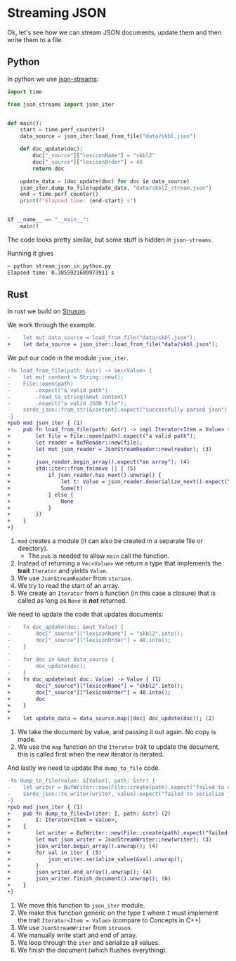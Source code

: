 # Streaming JSON

Ok, let's see how we can stream JSON documents, update them and then write them to a file.

## Python

In python we use [json-streams](https://github.com/spraakbanken/json-streams-py):
```python
import time

from json_streams import json_iter


def main():
    start = time.perf_counter()
    data_source = json_iter.load_from_file("data/skbl.json")

    def doc_update(doc):
        doc["_source"]["lexiconName"] = "skbl2"
        doc["_source"]["lexiconOrder"] = 48
        return doc

    update_data = (doc_update(doc) for doc in data_source)
    json_iter.dump_to_file(update_data, "data/skbl2_stream.json")
    end = time.perf_counter()
    print(f"Elapsed time: {end-start} s")


if __name__ == "__main__":
    main()
```

The code looks pretty similar, but some stuff is hidden in `json-streams`.

Running it gives
```bash
> python stream_json_in_python.py
Elapsed time: 0.3855921689973911 s
```

## Rust

In rust we build on [Struson](https://crates.io/crates/struson).

We work through the example.

```diff
-    let mut data_source = load_from_file("data/skbl.json");
+    let data_source = json_iter::load_from_file("data/skbl.json");
```

We put our code in the module `json_iter`.
```diff
-fn load_from_file(path: &str) -> Vec<Value> {
-    let mut content = String::new();
-    File::open(path)
-        .expect("a valid path")
-        .read_to_string(&mut content)
-        .expect("a valid JSON file");
-    serde_json::from_str(&content).expect("successfully parsed json")
-}
+pub mod json_iter { (1)
+    pub fn load_from_file(path: &str) -> impl Iterator<Item = Value> { (2)
+        let file = File::open(path).expect("a valid path");
+        let reader = BufReader::new(file);
+        let mut json_reader = JsonStreamReader::new(reader); (3)
+
+        json_reader.begin_array().expect("an array"); (4)
+        std::iter::from_fn(move || { (5)
+            if json_reader.has_next().unwrap() {
+                let t: Value = json_reader.deserialize_next().expect("valid JSON");
+                Some(t)
+            } else {
+                None
+            }
+        })
+    }
+}
```
1. `mod` creates a module (it can also be created in a separate file or directory).
    - The `pub` is needed to allow `main` call the function.
2. Instead of returning a `Vec<Value>` we return a type that implements the **trait** `Iterator` and yields `Value`.
3. We use `JsonStreamReader` from `sturson`.
4. We try to read the start of an array.
5. We create an `Iterator` from a function (in this case a closure) that is called as long as `None` is **_not_** returned.

We need to update the code that updates documents:
```diff
-    fn doc_update(doc: &mut Value) {
-        doc["_source"]["lexiconName"] = "skbl2".into();
-        doc["_source"]["lexiconOrder"] = 48.into();
-    }
-
-    for doc in &mut data_source {
-        doc_update(doc);
-    }
+    fn doc_update(mut doc: Value) -> Value { (1)
+        doc["_source"]["lexiconName"] = "skbl2".into();
+        doc["_source"]["lexiconOrder"] = 48.into();
+        doc
+    }
+
+    let update_data = data_source.map(|doc| doc_update(doc)); (2)
```

1. We take the document by value, and passing it out again. No copy is made.
2. We use the `map` function on the `Iterator` trait to update the document, this is called first when the new iterator is iterated.

And lastly we need to update the `dump_to_file` code.
```diff
-fn dump_to_file(value: &[Value], path: &str) {
-    let writer = BufWriter::new(File::create(path).expect("failed to create file"));
-    serde_json::to_writer(writer, value).expect("failed to serialize json")
-}
+pub mod json_iter { (1)
+    pub fn dump_to_file<I>(iter: I, path: &str) (2)
+        I: Iterator<Item = Value>,
+    {
+        let writer = BufWriter::new(File::create(path).expect("failed to create file"));
+        let mut json_writer = JsonStreamWriter::new(writer); (3)
+        json_writer.begin_array().unwrap(); (4)
+        for val in iter { (5)
+            json_writer.serialize_value(&val).unwrap();
+        }
+        json_writer.end_array().unwrap(); (4)
+        json_writer.finish_document().unwrap(); (6)
+    }
+}
```
1. We move this function to `json_iter` module.
2. We make this function generic on the type `I` where `I` must implement the trait `Iterator<Item = Value>` (compare to Concepts in C++)
3. We use `JsonStreamWriter` from `struson`.
4. We manually write start and end of array.
5. We loop through the `iter` and serialize all values.
6. We finish the document (which flushes everything).
